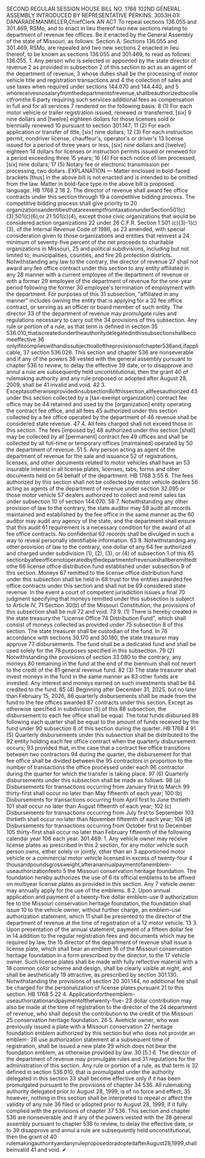 SECOND REGULAR SESSION
HOUSE BILL NO. 1768
102ND GENERAL ASSEMBLY
INTRODUCED BY REPRESENTATIVE PERKINS.
3053H.01I DANARADEMANMILLER,ChiefClerk
AN ACT
To repeal sections 136.055 and 301.469, RSMo, and to enact in lieu thereof two new sections
relating to department of revenue fee offices.
Be it enacted by the General Assembly of the state of Missouri, as follows:
Section A. Sections 136.055 and 301.469, RSMo, are repealed and two new sections
2 enacted in lieu thereof, to be known as sections 136.055 and 301.469, to read as follows:
136.055. 1. Any person who is selected or appointed by the state director of revenue
2 as provided in subsection 2 of this section to act as an agent of the department of revenue,
3 whose duties shall be the processing of motor vehicle title and registration transactions and
4 the collection of sales and use taxes when required under sections 144.070 and 144.440, and
5 whoreceivesnosalaryfromthedepartmentofrevenue,shallbeauthorizedtocollectfromthe
6 party requiring such services additional fees as compensation in full and for all services
7 rendered on the following basis:
8 (1) For each motor vehicle or trailer registration issued, renewed or transferred, [six]
9 nine dollars and [twelve] eighteen dollars for those licenses sold or biennially renewed
10 pursuant to section 301.147;
11 (2) For each application or transfer of title, [six] nine dollars;
12 (3) For each instruction permit, nondriver license, chauffeur's, operator's or driver's
13 license issued for a period of three years or less, [six] nine dollars and [twelve] eighteen
14 dollars for licenses or instruction permits issued or renewed for a period exceeding three
15 years;
16 (4) For each notice of lien processed, [six] nine dollars;
17 (5) Notary fee or electronic transmission per processing, two dollars.
EXPLANATION — Matter enclosed in bold-faced brackets [thus] in the above bill is not enacted and is
intended to be omitted from the law. Matter in bold-face type in the above bill is proposed language.
HB 1768 2
18 2. The director of revenue shall award fee office contracts under this section through
19 a competitive bidding process. The competitive bidding process shall give priority to
20 organizationsandentitiesthatareexemptfromtaxationunderSection501(c)(3),501(c)(6),or
21 501(c)(4), except those civic organizations that would be considered action organizations
22 under 26 C.F.R. Section 1.501 (c)(3)-1(c)(3), of the Internal Revenue Code of 1986, as
23 amended, with special consideration given to those organizations and entities that reinvest a
24 minimum of seventy-five percent of the net proceeds to charitable organizations in Missouri,
25 and political subdivisions, including but not limited to, municipalities, counties, and fire
26 protection districts. Notwithstanding any law to the contrary, the director of revenue
27 shall not award any fee office contract under this section to any entity affiliated in any
28 manner with a current employee of the department of revenue or with a former
29 employee of the department of revenue for the one-year period following the former
30 employee's termination of employment with the department. For purposes of this
31 subsection, "affiliated in any manner" includes owning the entity that is applying for a
32 fee office contract, or serving as an officer or board member of such entity. The director
33 of the department of revenue may promulgate rules and regulations necessary to carry out the
34 provisions of this subsection. Any rule or portion of a rule, as that term is defined in section
35 536.010,thatiscreatedundertheauthoritydelegatedinthissubsectionshallbecomeeffective
36 onlyifitcomplieswithandissubjecttoalloftheprovisionsofchapter536and,ifapplicable,
37 section 536.028. This section and chapter 536 are nonseverable and if any of the powers
38 vested with the general assembly pursuant to chapter 536 to review, to delay the effective
39 date, or to disapprove and annul a rule are subsequently held unconstitutional, then the grant
40 of rulemaking authority and any rule proposed or adopted after August 28, 2009, shall be
41 invalid and void.
42 3. Exceptasotherwiseprovidedinsubsection8ofthissection,allfeesauthorized
43 under this section collected by a [tax-exempt organization] contract fee office may be
44 retained and used by the [organization] entity operating the contract fee office, and all fees
45 authorized under this section collected by a fee office operated by the department of
46 revenue shall be considered state revenue.
47 4. All fees charged shall not exceed those in this section. The fees [imposed by]
48 authorized under this section [shall] may be collected by all [permanent] contract fee
49 offices and shall be collected by all full-time or temporary offices [maintained] operated by
50 the department of revenue.
51 5. Any person acting as agent of the department of revenue for the sale and issuance
52 of registrations, licenses, and other documents related to motor vehicles shall have an
53 insurable interest in all license plates, licenses, tabs, forms and other documents held on
54 behalf of the department.
HB 1768 3
55 6. The fees authorized by this section shall not be collected by motor vehicle dealers
56 acting as agents of the department of revenue under section 32.095 or those motor vehicle
57 dealers authorized to collect and remit sales tax under subsection 10 of section 144.070.
58 7. Notwithstanding any other provision of law to the contrary, the state auditor may
59 audit all records maintained and established by the fee office in the same manner as the
60 auditor may audit any agency of the state, and the department shall ensure that this audit
61 requirement is a necessary condition for the award of all fee office contracts. No confidential
62 records shall be divulged in such a way to reveal personally identifiable information.
63 8. Notwithstanding any other provision of law to the contrary, one dollar of any
64 fee authorized and charged under subdivision (1), (2), (3), or (4) of subsection 1 of this
65 sectionbyafeeofficenotoperatedbythedepartmentofrevenueshallberemittedtothe
66 license office distribution fund established under subsection 9 of this section. Moneys
67 remitted to the license office distribution fund under this subsection shall be held in
68 trust for the entities awarded fee office contracts under this section and shall not be
69 considered state revenue. In the event a court of competent jurisdiction issues a final
70 judgment specifying that moneys remitted under this subsection is subject to Article IV,
71 Section 30(b) of the Missouri Constitution, the provisions of this subsection shall be null
72 and void.
73 9. (1) There is hereby created in the state treasury the "License Office
74 Distribution Fund", which shall consist of moneys collected as provided under
75 subsection 8 of this section. The state treasurer shall be custodian of the fund. In
76 accordance with sections 30.170 and 30.180, the state treasurer may approve
77 disbursements. The fund shall be a dedicated fund and shall be used solely for the
78 purposes specified in this subsection.
79 (2) Notwithstanding the provisions of section 33.080 to the contrary, any moneys
80 remaining in the fund at the end of the biennium shall not revert to the credit of the
81 general revenue fund.
82 (3) The state treasurer shall invest moneys in the fund in the same manner as
83 other funds are invested. Any interest and moneys earned on such investments shall be
84 credited to the fund.
85 (4) Beginning after December 31, 2025, but no later than February 15, 2026,
86 quarterly disbursements shall be made from the fund to the fee offices awarded
87 contracts under this section. Except as otherwise specified in subdivision (5) of this
88 subsection, the disbursement to each fee office shall be equal. The total funds disbursed
89 following each quarter shall be equal to the amount of funds received by the fund under
90 subsection 8 of this section during the quarter.
HB 1768 4
91 (5) Quarterly disbursements under this subsection shall be distributed to the
92 entity holding each fee office contract when the quarterly disbursement occurs;
93 provided that, in the case that a contract fee office transitions between two contractors
94 during the quarter, the disbursement for that fee office shall be divided between the
95 contractors in proportion to the number of transactions the office processed under each
96 contractor during the quarter for which the transfer is taking place.
97 (6) Quarterly disbursements under this subsection shall be made as follows:
98 (a) Disbursements for transactions occurring from January first to March
99 thirty-first shall occur no later than May fifteenth of each year;
100 (b) Disbursements for transactions occurring from April first to June thirtieth
101 shall occur no later than August fifteenth of each year;
102 (c) Disbursements for transactions occurring from July first to September
103 thirtieth shall occur no later than November fifteenth of each year;
104 (d) Disbursements for transactions occurring from October first to December
105 thirty-first shall occur no later than February fifteenth of the following calendar year
106 each year.
301.469. 1. Any vehicle owner may receive license plates as prescribed in this
2 section, for any motor vehicle such person owns, either solely or jointly, other than an
3 apportioned motor vehicle or a commercial motor vehicle licensed in excess of twenty-four
4 thousandpoundsgrossweight,afteranannualpaymentofanemblem-useauthorizationfeeto
5 the Missouri conservation heritage foundation. The foundation hereby authorizes the use of
6 its official emblems to be affixed on multiyear license plates as provided in this section. Any
7 vehicle owner may annually apply for the use of the emblems.
8 2. Upon annual application and payment of a twenty-five dollar emblem-use
9 authorization fee to the Missouri conservation heritage foundation, the foundation shall issue
10 to the vehicle owner, without further charge, an emblem-use authorization statement, which
11 shall be presented to the director of the department of revenue at the time of registration of a
12 motor vehicle.
13 3. Upon presentation of the annual statement, payment of a fifteen dollar fee in
14 addition to the regular registration fees and documents which may be required by law, the
15 director of the department of revenue shall issue a license plate, which shall bear an emblem
16 of the Missouri conservation heritage foundation in a form prescribed by the director, to the
17 vehicle owner. Such license plates shall be made with fully reflective material with a
18 common color scheme and design, shall be clearly visible at night, and shall be aesthetically
19 attractive, as prescribed by section 301.130. Notwithstanding the provisions of section
20 301.144, no additional fee shall be charged for the personalization of license plates pursuant
21 to this section.
HB 1768 5
22 4. Applicationfortheemblem-useauthorizationandpaymentofthetwenty-five-
23 dollar contribution may also be made at the time of registration to the director of the
24 department of revenue, who shall deposit the contribution to the credit of the Missouri
25 conservation heritage foundation.
26 5. Avehicle owner, who was previously issued a plate with a Missouri conservation
27 heritage foundation emblem authorized by this section but who does not provide an emblem-
28 use authorization statement at a subsequent time of registration, shall be issued a new plate
29 which does not bear the foundation emblem, as otherwise provided by law.
30 [5.] 6. The director of the department of revenue may promulgate rules and
31 regulations for the administration of this section. Any rule or portion of a rule, as that term is
32 defined in section 536.010, that is promulgated under the authority delegated in this section
33 shall become effective only if it has been promulgated pursuant to the provisions of chapter
34 536. All rulemaking authority delegated prior to August 28, 1999, is of no force and effect;
35 however, nothing in this section shall be interpreted to repeal or affect the validity of any rule
36 filed or adopted prior to August 28, 1999, if it fully complied with the provisions of chapter
37 536. This section and chapter 536 are nonseverable and if any of the powers vested with the
38 general assembly pursuant to chapter 536 to review, to delay the effective date, or to
39 disapprove and annul a rule are subsequently held unconstitutional, then the grant of
40 rulemakingauthorityandanyruleproposedoradoptedafterAugust28,1999,shallbeinvalid
41 and void.
✔